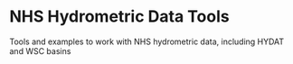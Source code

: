 # NHS Hydrometric Data Tools

Tools and examples to work with NHS hydrometric data,
including HYDAT and WSC basins
